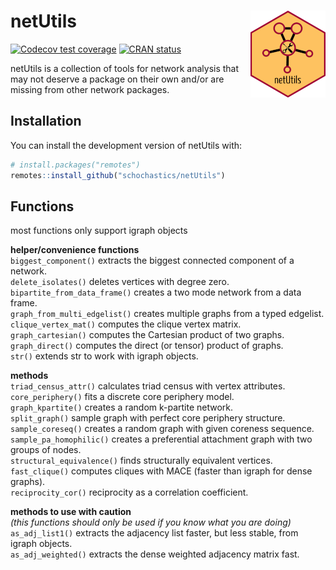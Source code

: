 
<!-- README.md is generated from README.Rmd. Please edit that file -->

# netUtils <img src="man/figures/logo.png" align="right"/>

<!-- badges: start -->

[![Codecov test
coverage](https://codecov.io/gh/schochastics/netUtils/branch/master/graph/badge.svg)](https://app.codecov.io/gh/schochastics/netUtils?branch=master)
[![CRAN
status](https://www.r-pkg.org/badges/version/netUtils)](https://CRAN.R-project.org/package=netUtils)
<!-- badges: end -->

netUtils is a collection of tools for network analysis that may not
deserve a package on their own and/or are missing from other network
packages.

## Installation

You can install the development version of netUtils with:

``` r
# install.packages("remotes")
remotes::install_github("schochastics/netUtils")
```

## Functions

most functions only support igraph objects

**helper/convenience functions**  
`biggest_component()` extracts the biggest connected component of a
network.  
`delete_isolates()` deletes vertices with degree zero.  
`bipartite_from_data_frame()` creates a two mode network from a data
frame.  
`graph_from_multi_edgelist()` creates multiple graphs from a typed
edgelist.  
`clique_vertex_mat()` computes the clique vertex matrix.  
`graph_cartesian()` computes the Cartesian product of two graphs.  
`graph_direct()` computes the direct (or tensor) product of graphs.  
`str()` extends str to work with igraph objects.

**methods**  
`triad_census_attr()` calculates triad census with vertex attributes.  
`core_periphery()` fits a discrete core periphery model.  
`graph_kpartite()` creates a random k-partite network.  
`split_graph()` sample graph with perfect core periphery structure.  
`sample_coreseq()` creates a random graph with given coreness
sequence.  
`sample_pa_homophilic()` creates a preferential attachment graph with
two groups of nodes.  
`structural_equivalence()` finds structurally equivalent vertices.  
`fast_clique()` computes cliques with MACE (faster than igraph for dense
graphs).  
`reciprocity_cor()` reciprocity as a correlation coefficient.

**methods to use with caution**  
*(this functions should only be used if you know what you are doing)*  
`as_adj_list1()` extracts the adjacency list faster, but less stable,
from igraph objects.  
`as_adj_weighted()` extracts the dense weighted adjacency matrix fast.
